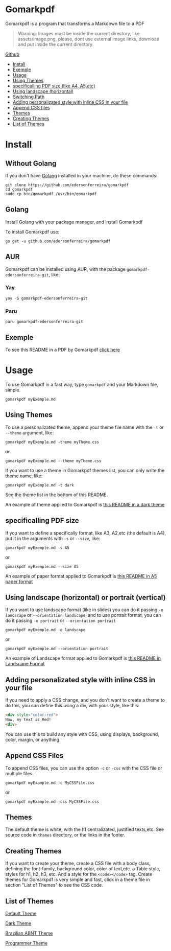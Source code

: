 # Gomarkpdf

Gomarkpdf is a program that transforms a Markdown file to a PDF

> Warning: Images must be inside the current directory, like assets/image.png, please, dont use external image links, download and put inside the current directory.

[Github](https://github.com/edersonferreira/markpdf)

- [Install](#install)
- [Exemple](#example)
- [Usage](#usage)
- [Using Themes](#using-themes)
- [specificalling PDF size (like A4, A5,etc)](#specificalling-pdf-size)
- [Using landscape (horizontal)](#using-landscape-horizontal)
- [Switching Path](#switching-path)
- [Adding personalizated style with inline CSS in your file](#adding-personalizated-style-with-inline-css-in-your-file)
- [Append CSS files](#append-css-files)
- [Themes](#themes)
- [Creating Themes](#creating-themes)
- [List of Themes](#list-of-themes)

# Install

## Without Golang

If you don't have [Golang](https://golang.org/) installed in your machine, do these commands:

```
git clone https://github.com/edersonferreira/gomarkpdf
cd gomarkpdf
sudo cp bin/gomarkpdf /usr/bin/gomarkpdf
```

## Golang

Install Golang with your package manager, and install Gomarkpdf

To install Gomarkpdf use:

`go get -u github.com/edersonferreira/gomarkpdf`

## AUR

Gomarkpdf can be installed using AUR, with the package `gomarkpdf-edersonferreira-git`, like:

### Yay

```
yay -S gomarkpdf-edersonferreira-git
```

### Paru

```
paru gomarkpdf-edersonferreira-git
```

## Exemple

To see this README in a PDF by Gomarkpdf [click here](https://github.com/edersonferreira/markpdf/blob/master/examples/README.pdf)

# Usage

To use Gomarkpdf in a fast way, type `gomarkpdf` and your Markdown file, simple.

`gomarkpdf myExemple.md`

## Using Themes

To use a personalizated theme, append your theme file name with the `-t` or `--theme` argument, like:

`gomarkpdf myExemple.md -theme myTheme.css`

or

`gomarkpdf myExemple.md --theme myTheme.css`

If you want to use a theme in Gomarkpdf themes list, you can only write the theme name, like:

`gomarkpdf myExemple.md -t dark`

See the theme list in the bottom of this README.

An example of theme applied to Gomarkpdf is [this README in a dark theme](https://github.com/edersonferreira/gomarkpdf/blob/master/examples/dark.pdf)

## specificalling PDF size

If you want to define a specifically format, like A3, A2,etc (the default is A4), put it in the arguments with `-s` or `--size`, like:

`gomarkpdf myExemple.md -s A5`

or

`gomarkpdf myExemple.md --size A5`

An example of paper format applied to Gomarkpdf is [this README in A5 paper format](https://github.com/edersonferreira/gomarkpdf/blob/master/examples/a5.pdf)

## Using landscape (horizontal) or portrait (vertical)

If you want to use landscape format (like in slides) you can do it passing `-o landscape` or `--orientation landscape`, and to use portrait format, you can do it passing `-o portrait` or `--orientation portrait`

`gomarkpdf myExemple.md -o landscape`

or

`gomarkpdf myExemple.md --orientation portrait`

An example of Landscape format applied to Gomarkpdf is [this README in Landscape Format](https://github.com/edersonferreira/markpdf/blob/master/examples/landscape.pdf)

## Adding personalizated style with inline CSS in your file

If you need to apply a CSS change, and you don't want to create a theme to do this, you can define this using a div, with your style, like this:

```html
<div style="color:red">
Now, my text is Red!
<div>
```

You can use this to build any style with CSS, using displays, background, color, margin, or anything.

## Append CSS Files

To append CSS files, you can use the option `-c` or `-css` with the CSS file or multiple files.

```
gomarkpdf myExample.md -c MyCSSFile.css
```

or

```
gomarkpdf myExample.md -css MyCSSFile.css
```

## Themes

The default theme is white, with the h1 centralizated, justified texts,etc. See source code in `themes` directory, or the links in the footer.


## Creating Themes

If you want to create your theme, create a CSS file with a body class, defining the font-family, background color, color of text,etc. a Table style, styles for h1, h2, h3, etc. And a style for the `<code></code>` tag. Create themes for Gomarkpdf is very simple and fast, click in a theme file in section "List of Themes" to see the CSS code.

## List of Themes

[Default Theme](https://github.com/edersonferreira/gomarkpdf/blob/master/src/themes/default.css)

[Dark Theme](https://github.com/edersonferreira/gomarkpdf/blob/master/src/themes/dark.css)

[Brazilian ABNT Theme](https://github.com/edersonferreira/gomarkpdf/blob/master/src/themes/abnt.css)

[Programmer Theme](https://github.com/edersonferreira/gomarkpdf/blob/master/src/themes/programmer.css)
